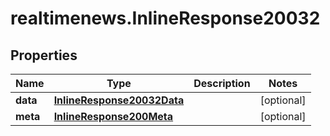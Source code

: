 # realtimenews.InlineResponse20032

## Properties

Name | Type | Description | Notes
------------ | ------------- | ------------- | -------------
**data** | [**InlineResponse20032Data**](InlineResponse20032Data.md) |  | [optional] 
**meta** | [**InlineResponse200Meta**](InlineResponse200Meta.md) |  | [optional] 


